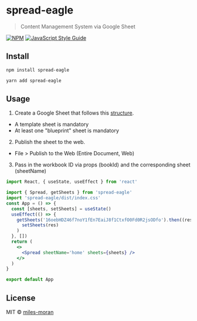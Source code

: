# spread-eagle

> Content Management System via Google Sheet

[![NPM](https://img.shields.io/npm/v/spread-eagle.svg)](https://www.npmjs.com/package/spread-eagle) [![JavaScript Style Guide](https://img.shields.io/badge/code_style-standard-brightgreen.svg)](https://standardjs.com)

## Install

```bash
npm install spread-eagle
```

```bash
yarn add spread-eagle
```

## Usage
1. Create a Google Sheet that follows this [structure](https://docs.google.com/spreadsheets/d/16oebHDZ46f7noY1fEn7EaiJ8f1CtxfO0Fd0R2jsODfo/edit#gid=1596527936).
  * A template sheet is mandatory
  * At least one "blueprint" sheet is mandatory 
2. Publish the sheet to the web. 
  * File > Publish to the Web (Entire Document, Web)
3. Pass in the workbook ID via props (bookId) and the corresponding sheet (sheetName)

```jsx
import React, { useState, useEffect } from 'react'

import { Spread, getSheets } from 'spread-eagle'
import 'spread-eagle/dist/index.css'
const App = () => {
  const [sheets, setSheets] = useState()
  useEffect(() => {
    getSheets('16oebHDZ46f7noY1fEn7EaiJ8f1CtxfO0Fd0R2jsODfo').then((res) =>
      setSheets(res)
    )
  }, [])
  return (
    <>
      <Spread sheetName='home' sheets={sheets} />
    </>
  )
}

export default App

```

## License

MIT © [miles-moran](https://github.com/miles-moran)
